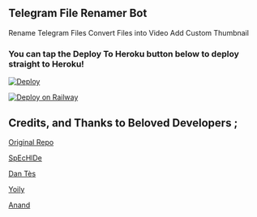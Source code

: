 ## Telegram File Renamer Bot

Rename Telegram Files
Convert Files into Video
Add Custom Thumbnail

### You can tap the Deploy To Heroku button below to deploy straight to Heroku!

[![Deploy](https://www.herokucdn.com/deploy/button.svg)](https://heroku.com/deploy?template=https://github.com/Zylern/RenamerBot)


[![Deploy on Railway](https://railway.app/button.svg)](https://railway.app/new/template?template=https%3A%2F%2Fgithub.com%2FZylern%2FRenamerBot&envs=API_HASH%2CAPP_ID%2CTG_BOT_TOKEN%2CBANNED_USERS%2CCHUNK_SIZE%2CWEBHOOK&optionalEnvs=THUMBNAIL&API_HASHDesc=Get+this+value+from+telegram.org+&APP_IDDesc=Get+this+value+from+telegram.org+&BOT_TOKENDesc=Go+to+%40Botfather+and+make+a+new+bot+and+paste+the+bot+token+here&OWNERDesc=Your+owner+Id+%28add+only+1+id+for+working+queue+feature+%29&FFMPEGDesc=Add+the+ffmpeg+code+&CHUNK_SIZEDefault=128&WEBHOOKDefault=ANYTHING)

## Credits, and Thanks to Beloved Developers ;

[Original Repo](https://github.com/No-OnE-Kn0wS-Me/FileRenameBot)

[SpEcHlDe](https://telegram.dog/SpEcHlDe) 

[Dan Tès](https://telegram.dog/haskell) 

[Yoily](https://telegram.dog/YoilyL)

[Anand](https://telegram.dog/Anandpskerala)
